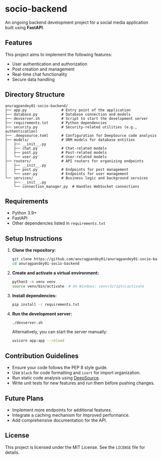 # socio-backend

An ongoing backend development project for a social media application built using **FastAPI**.

## Features
This project aims to implement the following features:
- User authentication and authorization
- Post creation and management
- Real-time chat functionality
- Secure data handling

## Directory Structure
```
anuragpandey01-socio-backend/
├── app.py                # Entry point of the application
├── database.py           # Database connection and models
├── devserver.sh          # Script to start the development server
├── requirements.txt      # Python dependencies
├── security.py           # Security-related utilities (e.g., authentication)
├── .deepsource.toml      # Configuration for DeepSource code analysis
├── models/               # ORM models for database entities
│   ├── __init__.py       
│   ├── chat.py           # Chat-related models
│   ├── post.py           # Post-related models
│   └── user.py           # User-related models
├── routers/              # API routers for organizing endpoints
│   ├── __init__.py       
│   ├── post.py           # Endpoints for post management
│   └── user.py           # Endpoints for user management
└── services/             # Business logic and background services
    ├── __init__.py       
    └── connection_manager.py  # Handles WebSocket connections
```

## Requirements
- Python 3.9+
- FastAPI
- Other dependencies listed in `requirements.txt`

## Setup Instructions
1. **Clone the repository:**
   ```bash
   git clone https://github.com/anuragpandey01/anuragpandey01-socio-backend.git
   cd anuragpandey01-socio-backend
   ```

2. **Create and activate a virtual environment:**
   ```bash
   python3 -m venv venv
   source venv/bin/activate  # On Windows: venv\Scripts\activate
   ```

3. **Install dependencies:**
   ```bash
   pip install -r requirements.txt
   ```

4. **Run the development server:**
   ```bash
   ./devserver.sh
   ```

   Alternatively, you can start the server manually:
   ```bash
   uvicorn app:app --reload
   ```

## Contribution Guidelines
- Ensure your code follows the PEP 8 style guide.
- Use `black` for code formatting and `isort` for import organization.
- Run static code analysis using [DeepSource](https://deepsource.io/).
- Write unit tests for new features and run them before pushing changes.

## Future Plans
- Implement more endpoints for additional features.
- Integrate a caching mechanism for improved performance.
- Add comprehensive documentation for the API.

## License
This project is licensed under the MIT License. See the `LICENSE` file for details.

